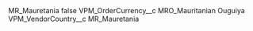<?xml version="1.0" encoding="UTF-8"?>
<CustomMetadata xmlns="http://soap.sforce.com/2006/04/metadata" xmlns:xsi="http://www.w3.org/2001/XMLSchema-instance" xmlns:xsd="http://www.w3.org/2001/XMLSchema">
    <label>MR_Mauretania</label>
    <protected>false</protected>
    <values>
        <field>VPM_OrderCurrency__c</field>
        <value xsi:type="xsd:string">MRO_Mauritanian Ouguiya</value>
    </values>
    <values>
        <field>VPM_VendorCountry__c</field>
        <value xsi:type="xsd:string">MR_Mauretania</value>
    </values>
</CustomMetadata>
